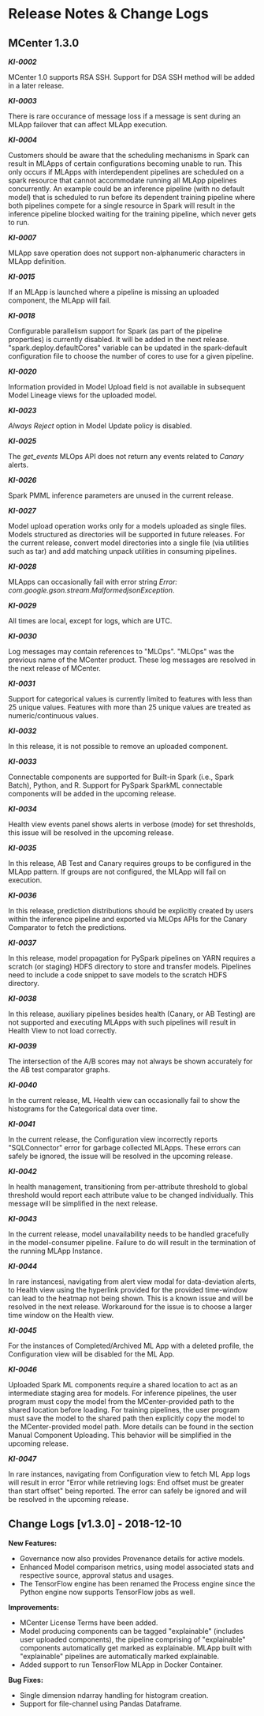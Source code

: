 Release Notes & Change Logs
===========================

MCenter 1.3.0
-------------

***KI-0002***

MCenter 1.0 supports RSA SSH. Support for DSA SSH method will be added in a later release.

***KI-0003***

There is rare occurance of message loss if a message is sent during an MLApp failover that can affect MLApp execution.

***KI-0004***

Customers should be aware that the scheduling mechanisms in Spark can result in MLApps of certain configurations becoming unable to run. This only occurs if MLApps with interdependent pipelines are scheduled on a spark resource that cannot accommodate running all MLApp pipelines concurrently.
An example could be an inference pipeline (with no default model) that is scheduled to run before its dependent training pipeline where both pipelines compete for a single resource in Spark will result in the inference pipeline blocked waiting for the training pipeline, which never gets to run.

***KI-0007***

MLApp save operation does not support non-alphanumeric characters in MLApp definition.


***KI-0015***

If an MLApp is launched where a pipeline is missing an uploaded component, the MLApp will fail.

***KI-0018***

Configurable parallelism support for Spark (as part of the pipeline properties) is currently disabled. It will be added in the next release. "spark.deploy.defaultCores" variable can be updated in the spark-default configuration file to choose the number of cores to use for a given pipeline.

***KI-0020***

Information provided in Model Upload field is not available in subsequent Model Lineage views for the uploaded model.

***KI-0023***

*Always Reject* option in Model Update policy is disabled.

***KI-0025***

The *get_events* MLOps API does not return any events related to *Canary* alerts.

***KI-0026***

Spark PMML inference parameters are unused in the current release.

***KI-0027***

Model upload operation works only for a models uploaded as single files. Models structured as directories will be supported in future releases. For the current release, convert model directories into a single file (via utilities such as tar) and add matching unpack utilities in consuming pipelines.

***KI-0028***

MLApps can occasionally fail with error string *Error: com.google.gson.stream.MalformedjsonException*.

***KI-0029***

All times are local, except for logs, which are UTC.

***KI-0030***

Log messages may contain references to "MLOps". "MLOps" was the previous name of the MCenter product. These log messages are resolved in the next release of MCenter.

***KI-0031***

Support for categorical values is currently limited to features with less than 25 unique values. Features with more than 25 unique values are treated as numeric/continuous values.

***KI-0032***

In this release, it is not possible to remove an uploaded component.

***KI-0033***

Connectable components are supported for Built-in Spark (i.e., Spark Batch), Python, and R. Support for PySpark SparkML connectable components will be added in the upcoming release.

***KI-0034***

Health view events panel shows alerts in verbose (mode) for set thresholds, this issue will be resolved in the upcoming release.

***KI-0035***

In this release, AB Test and Canary requires groups to be configured in the MLApp pattern. If groups are not configured, the MLApp will fail on execution.

***KI-0036***

In this release, prediction distributions should be explicitly created by users within the inference pipeline and exported via MLOps APIs for the Canary Comparator to fetch the predictions.

***KI-0037***

In this release, model propagation for PySpark pipelines on YARN requires a scratch (or staging) HDFS directory to store and transfer models. Pipelines need to include a code snippet to save models to the scratch HDFS directory.

***KI-0038***

In this release, auxiliary pipelines besides health (Canary, or AB Testing) are not supported and executing MLApps with such pipelines will result in Health View to not load correctly.

***KI-0039***

The intersection of the A/B scores may not always be shown accurately for the AB test comparator graphs.

***KI-0040***

In the current release, ML Health view can occasionally fail to show the histograms for the Categorical data over time.

***KI-0041***

In the current release, the Configuration view incorrectly reports "SQLConnector" error for garbage collected MLApps. These errors can safely be ignored, the issue will be resolved in the upcoming release.

***KI-0042***

In health management, transitioning from per-attribute threshold to global threshold would report each attribute value to be changed individually. This message will be simplified in the next release.

***KI-0043***

In the current release, model unavailability needs to be handled gracefully in the model-consumer pipeline. Failure to do will result in the termination of the running MLApp Instance.

***KI-0044***

In rare instancesi, navigating from alert view modal for data-deviation alerts, to Health view using the hyperlink provided for the provided time-window can lead to the heatmap not being shown. This is a known issue and will be resolved in the next release. Workaround for the issue is to choose a larger time window on the Health view.

***KI-0045***

For the instances of Completed/Archived ML App with a deleted profile, the Configuration view will be disabled for the ML App.

***KI-0046***

Uploaded Spark ML components require a shared location to act as an intermediate staging area for models. For inference pipelines, the user program must copy the model from the MCenter-provided path to the shared location before loading. For training pipelines, the user program must save the model to the shared path then explicitly copy the model to the MCenter-provided model path. More details can be found in the section Manual Component Uploading. This behavior will be simplified in the upcoming release.

***KI-0047***

In rare instances, navigating from Configuration view to fetch ML App logs will result in error "Error while retrieving logs: End offset must be greater than start offset" being reported. The error can safely be ignored and will be resolved in the upcoming release.

Change Logs [v1.3.0] - 2018-12-10
---------------------------------

**New Features:**

- Governance now also provides Provenance details for active models.
- Enhanced Model comparison metrics, using model associated stats and respective source, approval status and usages.
- The TensorFlow engine has been renamed the Process engine since the Python engine now supports TensorFlow jobs as well.

**Improvements:**

- MCenter License Terms have been added.
- Model producing components can be tagged "explainable" (includes user uploaded components), the pipeline comprising of "explainable" components automatically get marked as explainable. MLApp built with "explainable" pipelines are automatically marked explainable.
- Added support to run TensorFlow MLApp in Docker Container.

**Bug Fixes:**

- Single dimension ndarray handling for histogram creation.
- Support for file-channel using Pandas Dataframe.
